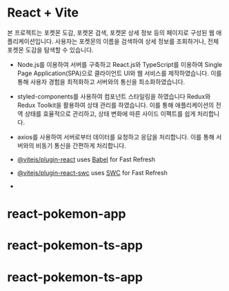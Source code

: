 # React + Vite

본 프로젝트는 포켓몬 도감, 포켓몬 검색, 포켓몬 상세 정보 등의 페이지로 구성된 웹 애플리케이션입니다. 사용자는 포켓몬의 이름을 검색하여 상세 정보를 조회하거나, 전체 포켓몬 도감을 탐색할 수 있습니다.

- Node.js를 이용하여 서버를 구축하고 React.js와 TypeScript를 이용하여 Single Page Application(SPA)으로 클라이언트 UI와 웹 서비스를 제작하였습니다. 이를 통해 사용자 경험을 최적화하고 서버와의 통신을 최소화하였습니다.
  
- styled-components를 사용하여 컴포넌트 스타일링을 하였습니다 Redux와 Redux Toolkit을 활용하여 상태 관리를 하였습니다. 이를 통해 애플리케이션의 전역 상태를 효율적으로 관리하고, 상태 변화에 따른 사이드 이펙트를 쉽게 처리합니다.

- axios를 사용하여 서버로부터 데이터를 요청하고 응답을 처리합니다. 이를 통해 서버와의 비동기 통신을 간편하게 처리합니다.
- [@vitejs/plugin-react](https://github.com/vitejs/vite-plugin-react/blob/main/packages/plugin-react/README.md) uses [Babel](https://babeljs.io/) for Fast Refresh
- [@vitejs/plugin-react-swc](https://github.com/vitejs/vite-plugin-react-swc) uses [SWC](https://swc.rs/) for Fast Refresh

- 
# react-pokemon-app
# react-pokemon-ts-app
# react-pokemon-ts-app
